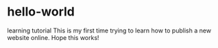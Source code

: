 # hello-world
learning tutorial
This is my first time trying to learn how to publish a new website online.  Hope this works!
